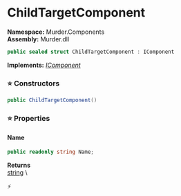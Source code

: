 # ChildTargetComponent

**Namespace:** Murder.Components \
**Assembly:** Murder.dll

```csharp
public sealed struct ChildTargetComponent : IComponent
```

**Implements:** _[IComponent](../../Bang/Components/IComponent.html)_

### ⭐ Constructors
```csharp
public ChildTargetComponent()
```

### ⭐ Properties
#### Name
```csharp
public readonly string Name;
```

**Returns** \
[string](https://learn.microsoft.com/en-us/dotnet/api/System.String?view=net-7.0) \


⚡
